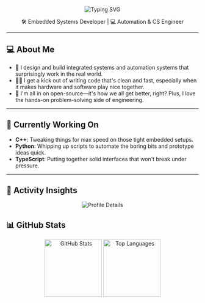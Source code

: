 <p align="center">
  <div align="center">
    <img src="https://readme-typing-svg.demolab.com?font=Fira+Code&size=28&color=FFFFFF&background=000000&center=true&vCenter=true&width=1000&lines=R8bert;Automation+%26+Computer+Science+Engineer" alt="Typing SVG" />
  </div>
</p>

<p align="center">
  🛠 Embedded Systems Developer | 💻 Automation & CS Engineer
</p>

---

## 💻 About Me

- 🔌 I design and build integrated systems and automation systems that surprisingly work in the real world.
- 🧑‍💻 I get a kick out of writing code that's clean and fast, especially when it makes hardware and software play nice together.
- 🌟 I'm all in on open-source—it's how we all get better, right? Plus, I love the hands-on problem-solving side of engineering.

---

## 🌱 Currently Working On

- **C++**: Tweaking things for max speed on those tight embedded setups.  
- **Python**: Whipping up scripts to automate the boring bits and prototype ideas quick.  
- **TypeScript**: Putting together solid interfaces that won't break under pressure.
---

## 🚀 Activity Insights 

<p align="center">
  <img src="https://github-profile-summary-cards.vercel.app/api/cards/profile-details?username=R8bert&theme=vue" alt="Profile Details"/>
</p>

## 📊 GitHub Stats

<p align="center">
  <img height="150em" src="https://github-readme-stats.vercel.app/api?username=R8bert&show_icons=true&theme=vue&hide_border=true" alt="GitHub Stats"/>
  <img height="150em" src="https://github-readme-stats.vercel.app/api/top-langs/?username=R8bert&layout=compact&theme=vue&hide_border=true&langs_count=6" alt="Top Languages"/>
</p>
